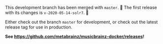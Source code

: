 This development branch has been merged with `master`. :confetti_ball:
The first release with its changes is `v-2020-05-14-solr7`. :tada:

Either check out the branch `master` for development,
or check out the latest release tag for use in production.

**See <https://github.com/metabrainz/musicbrainz-docker/releases>!**
